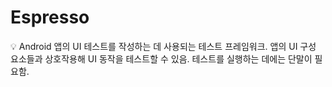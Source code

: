 # Espresso

<aside>
💡 Android 앱의 UI 테스트를 작성하는 데 사용되는 테스트 프레임워크.
앱의 UI 구성 요소들과 상호작용해 UI 동작을 테스트할 수 있음.
테스트를 실행하는 데에는 단말이 필요함.

</aside>